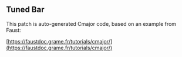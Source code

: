 ## Tuned Bar

This patch is auto-generated Cmajor code, based on an example from Faust:

[https://faustdoc.grame.fr/tutorials/cmajor/](https://faustdoc.grame.fr/tutorials/cmajor/)
